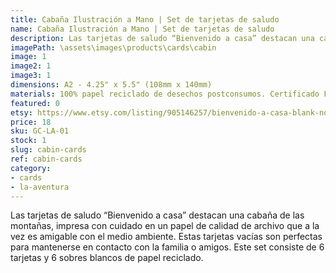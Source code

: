 ```yaml
---
title: Cabaña Ilustración a Mano | Set de tarjetas de saludo
name: Cabaña Ilustración a Mano | Set de tarjetas de saludo
description: Las tarjetas de saludo “Bienvenido a casa” destacan una cabaña de las montañas, impresa con cuidado en un papel de calidad de archivo que a la vez es amigable con el medio ambiente.
imagePath: \assets\images\products\cards\cabin
image: 1
image2: 1
image3: 1
dimensions: A2 - 4.25" x 5.5" (108mm x 140mm)
materials: 100% papel reciclado de desechos postconsumos. Certificado FSC.
featured: 0
etsy: https://www.etsy.com/listing/905146257/bienvenido-a-casa-blank-note-card-set-5
price: 18
sku: GC-LA-01
stock: 1
slug: cabin-cards
ref: cabin-cards
category:
- cards
- la-aventura
---
```

Las tarjetas de saludo “Bienvenido a casa” destacan una cabaña de las montañas, impresa con cuidado en un papel de calidad de archivo que a la vez es amigable con el medio ambiente. Estas tarjetas vacías son perfectas para mantenerse en contacto con la familia o amigos. Este set consiste de 6 tarjetas y 6 sobres blancos de papel reciclado.

